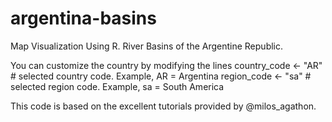 # argentina-basins

Map Visualization Using R. River Basins of the Argentine Republic.

You can customize the country by modifying the lines
country_code <- "AR" # selected country code. Example, AR = Argentina
region_code <- "sa" # selected region code. Example, sa = South America

This code is based on the excellent tutorials provided by @milos_agathon.
